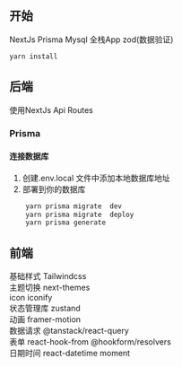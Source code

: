 ## 开始

NextJs Prisma Mysql 全栈App zod(数据验证)

```bash
yarn install
```

## 后端

使用NextJs Api Routes

### Prisma

#### 连接数据库

1. 创建.env.local 文件中添加本地数据库地址
2. 部署到你的数据库

```bash
    yarn prisma migrate  dev
    yarn prisma migrate  deploy
    yarn prisma generate
```
## 前端
基础样式 Tailwindcss   
主题切换 next-themes   
icon iconify   
状态管理库 zustand   
动画 framer-motion   
数据请求 @tanstack/react-query   
表单 react-hook-from  @hookform/resolvers   
日期时间 react-datetime moment